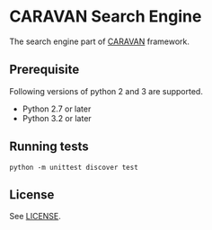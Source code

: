 # CARAVAN Search Engine

The search engine part of [CARAVAN](https://github.com/crest-cassia/caravan) framework.

## Prerequisite

Following versions of python 2 and 3 are supported.

- Python 2.7 or later
- Python 3.2 or later

## Running tests

```
python -m unittest discover test
```

## License

See [LICENSE](LICENSE).

